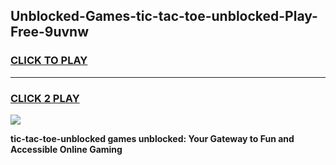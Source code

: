 
## Unblocked-Games-tic-tac-toe-unblocked-Play-Free-9uvnw
<h3>
<a href="https://premium76.site?title=tic-tac-toe-unblocked&ref=23A">CLICK TO PLAY</a></h3>
<hr>

<h3>
<a href="https://premium76.site?title=tic-tac-toe-unblocked&ref=23A">CLICK 2 PLAY</a>
  
</h3>

<a href="https://premium76.site?title=tic-tac-toe-unblocked&ref=23A"><img src="https://clearcache.store/games.png"></a>


**tic-tac-toe-unblocked games unblocked: Your Gateway to Fun and Accessible Online Gaming**
